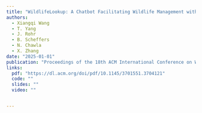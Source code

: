 ```yaml
---
title: "WildlifeLookup: A Chatbot Facilitating Wildlife Management with Accessible Data and Insights"
authors:
  - Xiangqi Wang
  - T. Yang
  - J. Rohr
  - B. Scheffers
  - N. Chawla
  - X. Zhang
date: "2025-01-01"
publication: "Proceedings of the 18th ACM International Conference on Web Search and Data Mining (WSDM)"
links:
  pdf: "https://dl.acm.org/doi/pdf/10.1145/3701551.3704121"
  code: ""
  slides: ""
  video: ""


---
```

